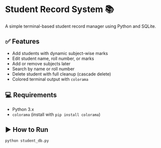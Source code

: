 # Student Record System 📚

A simple terminal-based student record manager using Python and SQLite.

## ✅ Features
- Add students with dynamic subject-wise marks
- Edit student name, roll number, or marks
- Add or remove subjects later
- Search by name or roll number
- Delete student with full cleanup (cascade delete)
- Colored terminal output with `colorama`

## 💻 Requirements
- Python 3.x
- `colorama` (install with `pip install colorama`)

## ▶️ How to Run
```bash
python student_db.py
